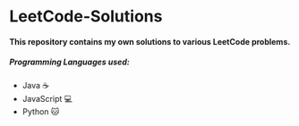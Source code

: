 # LeetCode-Solutions 
#### This repository contains my own solutions to various LeetCode problems. 
##### Programming Languages used:
- Java ☕️
- JavaScript 💻
- Python 🐱
